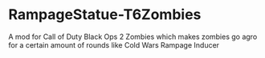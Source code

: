 # RampageStatue-T6Zombies
A mod for Call of Duty Black Ops 2 Zombies which makes zombies go agro for a certain amount of rounds like Cold Wars Rampage Inducer
